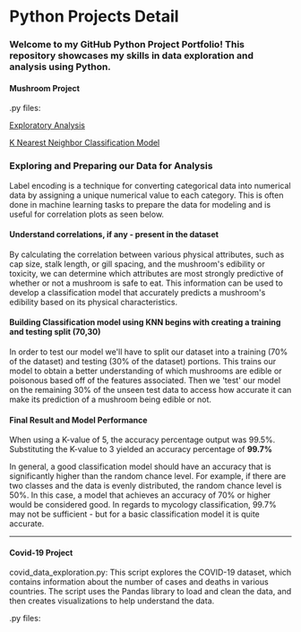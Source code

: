 
<h1>Python Projects Detail</h1>

### Welcome to my GitHub Python Project Portfolio! This repository showcases my skills in data exploration and analysis using Python.

#### Mushroom Project

.py files:

[Exploratory Analysis](https://github.com/JdGithub0112/Jordan-Davis-Python-Portfolio/blob/main/Python%20Projects/mushroom_Classification_ExploratoryAnalysis.py)

[K Nearest Neighbor Classification Model](https://github.com/JdGithub0112/Jordan-Davis-Python-Portfolio/blob/main/Python%20Projects/mushroom_Classification_Model.py)

### Exploring and Preparing our Data for Analysis
Label encoding is a technique for converting categorical data into numerical data by assigning a unique numerical value to each category. This is often done in machine learning tasks to prepare the data for modeling and is useful for correlation plots as seen below.

#### Understand correlations, if any - present in the dataset
By calculating the correlation between various physical attributes, such as cap size, stalk length, or gill spacing, and the mushroom's edibility or toxicity, we can determine which attributes are most strongly predictive of whether or not a mushroom is safe to eat. This information can be used to develop a classification model that accurately predicts a mushroom's edibility based on its physical characteristics.

#### Building Classification model using KNN begins with creating a training and testing split (70,30)

In order to test our model we'll have to split our dataset into a training (70% of the dataset) and testing (30% of the dataset) portions. This trains our model to obtain a better understanding of which mushrooms are edible or poisonous based off of the features associated. Then we 'test' our model on the remaining 30% of the unseen test data to access how accurate it can make its prediction of a mushroom being edible or not.

#### Final Result and Model Performance

When using a K-value of 5, the accuracy percentage output was 99.5%. Substituting the K-value to 3 yielded an accuracy percentage of **99.7%**

In general, a good classification model should have an accuracy that is significantly higher than the random chance level. For example, if there are two classes and the data is evenly distributed, the random chance level is 50%. In this case, a model that achieves an accuracy of 70% or higher would be considered good. In regards to mycology classification, 99.7% may not be sufficient - but for a basic classification model it is quite accurate.

---


#### Covid-19 Project
covid_data_exploration.py: This script explores the COVID-19 dataset, which contains information about the number of cases and deaths in various countries. The script uses the Pandas library to load and clean the data, and then creates visualizations to help understand the data.

.py files:



